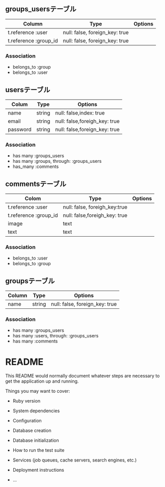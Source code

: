 ## groups_usersテーブル

|Column|Type|Options|
|------|----|-------|
|t.reference :user|null: false, foreign_key: true|
|t.reference :group_id|null: false, foreign_key: true|

### Association
- belongs_to :group
- belongs_to :user


## usersテーブル

|Colum|Type|Options|
|-----|----|-------|
|name|string|null: false,index: true|
|email|string|null: false,foreigh_key: true|
|password|string|null: false,foreign_key: true|


### Association
- has many :groups_users
- has many :groups, through: :groups_users
- has_many :comments


## commentsテーブル

|Colom|Type|Options|
|-----|----|-------|
|t.reference :user|null: false, foreigh_key:true|
|t.reference :group_id|null: false,foreigh_key: true|
|image|text|
|text|text|

### Association

- belongs_to :user
- belongs_to :group

## groupsテーブル

|Column|Type|Options|
|------|----|-------|
|name|string|null: false, foreign_key: true|


### Association
- has many :groups_users
- has many :users, through: :groups_users
- has many :comments


## 





# README

This README would normally document whatever steps are necessary to get the
application up and running.

Things you may want to cover:

* Ruby version

* System dependencies

* Configuration

* Database creation

* Database initialization

* How to run the test suite

* Services (job queues, cache servers, search engines, etc.)

* Deployment instructions

* ...
